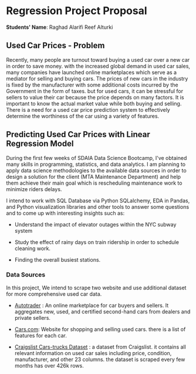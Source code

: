 # Regression Project Proposal

**Students' Name**:
 Raghad Alarifi
 Reef Alturki

##  Used Car Prices - Problem


Recently, many people are turnout toward buying a used car over a new car in order to save money.  with the increased global demand in used car sales, many companies have launched online marketplaces which serve as a mediator for selling and buying cars.
The prices of new cars in the industry is fixed by the manufacturer with some additional costs incurred by the Government in the form of taxes. but for used cars, it can be stressful for sellers to value their car because the price depends on many factors.  It is important to know the actual market value while both buying and selling. There is a need for a used car price prediction system to effectively determine the worthiness of the car using a variety of features.

  

## Predicting Used Car Prices with Linear Regression Model

  

During the first few weeks of SDAIA Data Science Bootcamp, I've obtained many skills in programming, statistics, and data analytics. I am planning to apply data science methodologies to the available data sources in order to design a solution for the client (MTA Maintenance Department) and help them achieve their main goal which is rescheduling maintenance work to minimize riders delays.

  

I intend to work with SQL Database via Python SQLalchemy, EDA in Pandas, and Python visualization libraries and other tools to answer some questions and to come up with interesting insights such as:

  

- Understand the impact of elevator outages within the NYC subway system

- Study the effect of rainy days on train ridership in order to schedule cleaning work.

- Finding the overall busiest stations.

  

### Data Sources

  

In this project, We intend to scrape two website and use additional dataset for more comprehensive used car data.

  

-  [Autotrader](https://www.autotrader.com/) : An online marketplace for car buyers and sellers. It aggregates new, used, and certified second-hand cars from dealers and private sellers.

-  [Cars.com](https://www.cars.com/): Website for shopping and selling used cars. there is a list of features for each car.

-  [Craigslist Cars-trucks Dataset](https://www.kaggle.com/austinreese/craigslist-carstrucks-data) : a dataset from Craigslist. it contains all relevant information on used car sales including price, condition, manufacturer, and other 23 columns. the dataset is scraped every few months has over 426k rows. 
